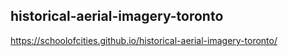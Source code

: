 ## historical-aerial-imagery-toronto

https://schoolofcities.github.io/historical-aerial-imagery-toronto/